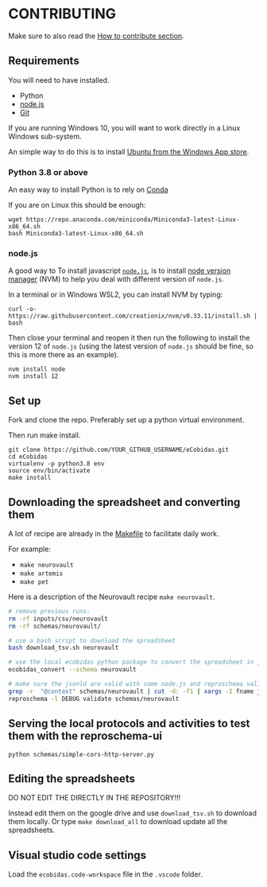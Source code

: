 # CONTRIBUTING

Make sure to also read the
[How to contribute section](https://remi-gau.github.io/eCobidas/80-how-to-contribute/).

## Requirements

You will need to have installed.

-   Python
-   [node.js](https://nodejs.org/en/)
-   [Git](https://git-scm.com/downloads)

If you are running Windows 10, you will want to work directly in a Linux Windows
sub-system.

An simple way to do this is to install
[Ubuntu from the Windows App store](https://www.microsoft.com/en-us/p/ubuntu-2004-lts/9n6svws3rx71).

### Python 3.8 or above

An easy way to install Python is to rely on
[Conda](https://conda.io/projects/conda/en/latest/user-guide/install/index.html#regular-installation)

If you are on Linux this should be enough:

```
wget https://repo.anaconda.com/miniconda/Miniconda3-latest-Linux-x86_64.sh
bash Miniconda3-latest-Linux-x86_64.sh
```

<!-- TODO
check if virtualenv is installed in base conda
-->

### node.js

A good way to To install javascript [`node.js`](https://nodejs.org/en/), is to
install [node version manager](https://github.com/nvm-sh/nvm) (NVM) to help you
deal with different version of `node.js`.

In a terminal or in Windows WSL2, you can install NVM by typing:

```
curl -o- https://raw.githubusercontent.com/creationix/nvm/v0.33.11/install.sh | bash
```

Then close your terminal and reopen it then run the following to install the
version 12 of `node.js` (using the latest version of `node.js` should be fine,
so this is more there as an example).

```
nvm install node
nvm install 12
```

## Set up

Fork and clone the repo. Preferably set up a python virtual environment.

Then run make install.

```
git clone https://github.com/YOUR_GITHUB_USERNAME/eCobidas.git
cd eCobidas
virtualenv -p python3.8 env
source env/bin/activate
make install
```

## Downloading the spreadsheet and converting them

A lot of recipe are already in the [Makefile](Makefile) to facilitate daily
work.

For example:

-   `make neurovault`
-   `make artemis`
-   `make pet`

Here is a description of the Neurovault recipe `make neurovault`.

```bash
# remove previous runs:
rm -rf inputs/csv/neurovault
rm -rf schemas/neurovault/

# use a bash script to download the spreadsheet
bash download_tsv.sh neurovault

# use the local ecobidas python package to convert the spreadsheet in jsonld
ecobidas_convert --schema neurovault

# make sure the jsonld are valid with some node.js and reproschema validation
grep -r  "@context" schemas/neurovault | cut -d: -f1 | xargs -I fname jsonlint -q fname
reproschema -l DEBUG validate schemas/neurovault
```

## Serving the local protocols and activities to test them with the reproschema-ui

```
python schemas/simple-cors-http-server.py
```

## Editing the spreadsheets

DO NOT EDIT THE DIRECTLY IN THE REPOSITORY!!!

Instead edit them on the google drive and use `download_tsv.sh` to download them
locally. Or type `make download_all` to download update all the spreadsheets.

## Visual studio code settings

Load the `ecobidas.code-workspace` file in the `.vscode` folder.

